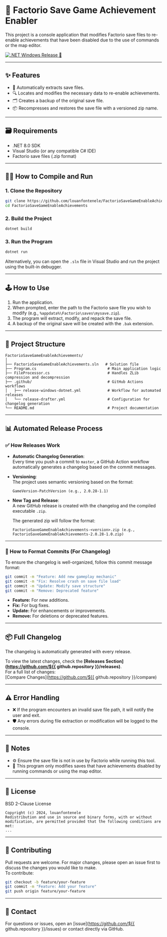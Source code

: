 # 🚀 Factorio Save Game Achievement Enabler

This project is a console application that modifies Factorio save files to re-enable achievements that have been disabled due to the use of commands or the map editor.

[![.NET Windows Release 🚀](https://github.com/louanfontenele/FactorioSaveGameEnableAchievements/actions/workflows/release-windows-dotnet.yml/badge.svg)](https://github.com/louanfontenele/FactorioSaveGameEnableAchievements/actions/workflows/release-windows-dotnet.yml)

---

## ✨ Features

- 🧐 Automatically extracts save files.
- 🔍 Locates and modifies the necessary data to re-enable achievements.
- 🗂 Creates a backup of the original save file.
- 📦 Recompresses and restores the save file with a versioned zip name.

---

## 🗃️ Requirements

- .NET 8.0 SDK
- Visual Studio (or any compatible C# IDE)
- Factorio save files (.zip format)

---

## 🧑‍💻 How to Compile and Run

### 1. Clone the Repository

```bash
git clone https://github.com/louanfontenele/FactorioSaveGameEnableAchievements
cd FactorioSaveGameEnableAchievements
```

### 2. Build the Project

```bash
dotnet build
```

### 3. Run the Program

```bash
dotnet run
```

Alternatively, you can open the `.sln` file in Visual Studio and run the project using the built-in debugger.

---

## 🕹️ How to Use

1. Run the application.
2. When prompted, enter the path to the Factorio save file you wish to modify (e.g., `%appdata%\Factorio\saves\mysave.zip`).
3. The program will extract, modify, and repack the save file.
4. A backup of the original save will be created with the `.bak` extension.

---

## 📁 Project Structure

```
FactorioSaveGameEnableAchievements/
│
├── FactorioSaveGameEnableAchievements.sln   # Solution file
├── Program.cs                                # Main application logic
├── FileProcessor.cs                          # Handles ZLib compression and decompression
├── .github/                                  # GitHub Actions workflows
│   ├── release-windows-dotnet.yml            # Workflow for automated releases
│   └── release-drafter.yml                   # Configuration for changelog generation
└── README.md                                 # Project documentation
```

---

## 📊 Automated Release Process

### ✅ How Releases Work

- **Automatic Changelog Generation**:\
  Every time you push a commit to `master`, a GitHub Action workflow automatically generates a changelog based on the commit messages.
- **Versioning**:\
  The project uses semantic versioning based on the format:

  ```
  GameVersion-PatchVersion (e.g., 2.0.28-1.1)
  ```

- **New Tag and Release**:\
  A new GitHub release is created with the changelog and the compiled executable `.zip`.

  The generated zip will follow the format:

  ```
  FactorioSaveGameEnableAchievements-<version>.zip (e.g., FactorioSaveGameEnableAchievements-2.0.28-1.0.zip)
  ```

---

### 🔧 How to Format Commits (For Changelog)

To ensure the changelog is well-organized, follow this commit message format:

```bash
git commit -m "Feature: Add new gameplay mechanic"
git commit -m "Fix: Resolve crash on save file load"
git commit -m "Update: Modify save structure"
git commit -m "Remove: Deprecated feature"
```

- **Feature:** For new additions.
- **Fix:** For bug fixes.
- **Update:** For enhancements or improvements.
- **Remove:** For deletions or deprecated features.

---

## 📦 Full Changelog

The changelog is automatically generated with every release.

To view the latest changes, check the **[Releases Section](<https://github.com/${{> github.repository }}/releases)**.\
For a full list of changes:\
[Compare Changes](<https://github.com/${{> github.repository }}/compare)

---

## ⚠️ Error Handling

- ❌ If the program encounters an invalid save file path, it will notify the user and exit.
- 🛡️ Any errors during file extraction or modification will be logged to the console.

---

## 📝 Notes

- ⚙️ Ensure the save file is not in use by Factorio while running this tool.
- 🏅 This program only modifies saves that have achievements disabled by running commands or using the map editor.

---

## 📄 License

BSD 2-Clause License

```
Copyright (c) 2024, louanfontenele
Redistribution and use in source and binary forms, with or without
modification, are permitted provided that the following conditions are met:
...
```

---

## 🤝 Contributing

Pull requests are welcome. For major changes, please open an issue first to discuss the changes you would like to make.\
To contribute:

```bash
git checkout -b feature/your-feature
git commit -m "Feature: Add your feature"
git push origin feature/your-feature
```

---

## 📩 Contact

For questions or issues, open an [issue](<https://github.com/${{> github.repository }}/issues) or contact directly via GitHub.
